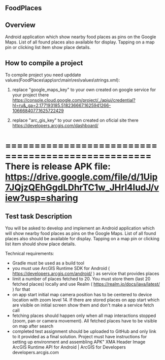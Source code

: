 ## FoodPlaces

## Overview
Android application which show nearby food places as pins on the Google Maps. 
List of all found places also available for display. 
Tapping on a map pin or clicking list item show place details.

## How to compile a project
To compile project you need upddate values(FoodPlaces\app\src\main\res\values\strings.xml):

1) replace "google_maps_key" to your own created on google service for your project there
https://console.cloud.google.com/project/_/apiui/credential?hl=ru&_ga=2.177193185.518236667.1625941266-1066684077.1625722429

2) replace "arc_gis_key" to your own created on oficial site there
https://developers.arcgis.com/dashboard/

===================================================
There is release APK file: https://drive.google.com/file/d/1Uip7JQjzQEhGgdLDhrTC1w_JHrl4ludJ/view?usp=sharing
===================================================
## Test task Description

You will be asked to develop and implement an Android application which will show nearby food places as pins on the Google Maps. List of all found places also should be available for display. Tapping on a map pin or clicking list item should show place details.

Technical requirements:
* Gradle must be used as a build tool
* you must use ArcGIS Runtime SDK for Android ( https://developers.arcgis.com/android/ ) as service that provides places
* limit a number of places fetched to 20. You must store them (last 20 fetched places) locally and use Realm ( https://realm.io/docs/java/latest/ ) for that
* on app start initial map camera position has to be centered to device location with zoom level 14. If there are stored places on app start which are visible on initial screen show them and don't make a service fetch call
* fetching places should happen only when all map interactions stopped (zoom, pan or camera movement). All fetched places have to be visible on map after search
* completed test assignment should be uploaded to GitHub and only link to it provided as a final solution. Project must have instructions for setting up environment and assembling APK"
XMA Header Image
ArcGIS Runtime API for Android | ArcGIS for Developers
developers.arcgis.com